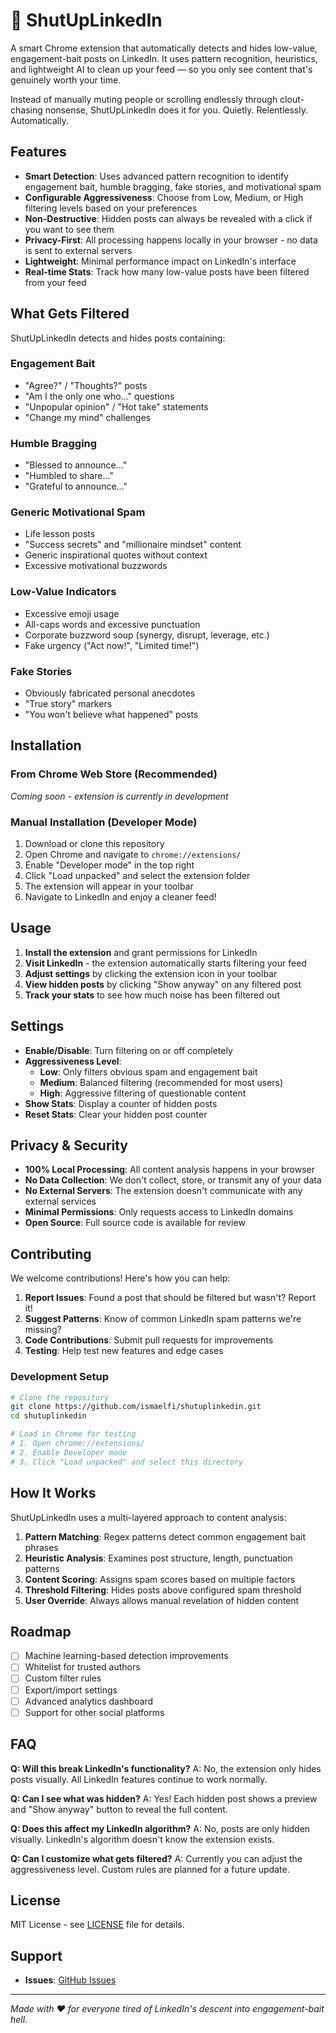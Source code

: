 # 🤫 ShutUpLinkedIn

A smart Chrome extension that automatically detects and hides low-value, engagement-bait posts on LinkedIn. It uses pattern recognition, heuristics, and lightweight AI to clean up your feed — so you only see content that's genuinely worth your time.

Instead of manually muting people or scrolling endlessly through clout-chasing nonsense, ShutUpLinkedIn does it for you. Quietly. Relentlessly. Automatically.

## Features

- **Smart Detection**: Uses advanced pattern recognition to identify engagement bait, humble bragging, fake stories, and motivational spam
- **Configurable Aggressiveness**: Choose from Low, Medium, or High filtering levels based on your preferences
- **Non-Destructive**: Hidden posts can always be revealed with a click if you want to see them
- **Privacy-First**: All processing happens locally in your browser - no data is sent to external servers
- **Lightweight**: Minimal performance impact on LinkedIn's interface
- **Real-time Stats**: Track how many low-value posts have been filtered from your feed

## What Gets Filtered

ShutUpLinkedIn detects and hides posts containing:

### Engagement Bait
- "Agree?" / "Thoughts?" posts
- "Am I the only one who..." questions
- "Unpopular opinion" / "Hot take" statements
- "Change my mind" challenges

### Humble Bragging
- "Blessed to announce..."
- "Humbled to share..."
- "Grateful to announce..."

### Generic Motivational Spam
- Life lesson posts
- "Success secrets" and "millionaire mindset" content
- Generic inspirational quotes without context
- Excessive motivational buzzwords

### Low-Value Indicators
- Excessive emoji usage
- All-caps words and excessive punctuation
- Corporate buzzword soup (synergy, disrupt, leverage, etc.)
- Fake urgency ("Act now!", "Limited time!")

### Fake Stories
- Obviously fabricated personal anecdotes
- "True story" markers
- "You won't believe what happened" posts

## Installation

### From Chrome Web Store (Recommended)
*Coming soon - extension is currently in development*

### Manual Installation (Developer Mode)

1. Download or clone this repository
2. Open Chrome and navigate to `chrome://extensions/`
3. Enable "Developer mode" in the top right
4. Click "Load unpacked" and select the extension folder
5. The extension will appear in your toolbar
6. Navigate to LinkedIn and enjoy a cleaner feed!

## Usage

1. **Install the extension** and grant permissions for LinkedIn
2. **Visit LinkedIn** - the extension automatically starts filtering your feed
3. **Adjust settings** by clicking the extension icon in your toolbar
4. **View hidden posts** by clicking "Show anyway" on any filtered post
5. **Track your stats** to see how much noise has been filtered out

## Settings

- **Enable/Disable**: Turn filtering on or off completely
- **Aggressiveness Level**:
  - **Low**: Only filters obvious spam and engagement bait
  - **Medium**: Balanced filtering (recommended for most users)
  - **High**: Aggressive filtering of questionable content
- **Show Stats**: Display a counter of hidden posts
- **Reset Stats**: Clear your hidden post counter

## Privacy & Security

- **100% Local Processing**: All content analysis happens in your browser
- **No Data Collection**: We don't collect, store, or transmit any of your data
- **No External Servers**: The extension doesn't communicate with any external services
- **Minimal Permissions**: Only requests access to LinkedIn domains
- **Open Source**: Full source code is available for review

## Contributing

We welcome contributions! Here's how you can help:

1. **Report Issues**: Found a post that should be filtered but wasn't? Report it!
2. **Suggest Patterns**: Know of common LinkedIn spam patterns we're missing?
3. **Code Contributions**: Submit pull requests for improvements
4. **Testing**: Help test new features and edge cases

### Development Setup

```bash
# Clone the repository
git clone https://github.com/ismaelfi/shutuplinkedin.git
cd shutuplinkedin

# Load in Chrome for testing
# 1. Open chrome://extensions/
# 2. Enable Developer mode
# 3. Click "Load unpacked" and select this directory
```

## How It Works

ShutUpLinkedIn uses a multi-layered approach to content analysis:

1. **Pattern Matching**: Regex patterns detect common engagement bait phrases
2. **Heuristic Analysis**: Examines post structure, length, punctuation patterns
3. **Content Scoring**: Assigns spam scores based on multiple factors
4. **Threshold Filtering**: Hides posts above configured spam threshold
5. **User Override**: Always allows manual revelation of hidden content

## Roadmap

- [ ] Machine learning-based detection improvements
- [ ] Whitelist for trusted authors
- [ ] Custom filter rules
- [ ] Export/import settings
- [ ] Advanced analytics dashboard
- [ ] Support for other social platforms

## FAQ

**Q: Will this break LinkedIn's functionality?**
A: No, the extension only hides posts visually. All LinkedIn features continue to work normally.

**Q: Can I see what was hidden?**
A: Yes! Each hidden post shows a preview and "Show anyway" button to reveal the full content.

**Q: Does this affect my LinkedIn algorithm?**
A: No, posts are only hidden visually. LinkedIn's algorithm doesn't know the extension exists.

**Q: Can I customize what gets filtered?**
A: Currently you can adjust the aggressiveness level. Custom rules are planned for a future update.

## License

MIT License - see [LICENSE](LICENSE) file for details.

## Support

- **Issues**: [GitHub Issues](https://github.com/ismaelfi/shutuplinkedin/issues)

---

*Made with ❤️ for everyone tired of LinkedIn's descent into engagement-bait hell.*
